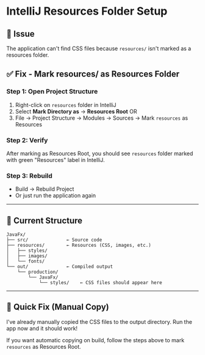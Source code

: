 # IntelliJ Resources Folder Setup

## 🚨 Issue
The application can't find CSS files because `resources/` isn't marked as a resources folder.

## ✅ Fix - Mark resources/ as Resources Folder

### Step 1: Open Project Structure
1. Right-click on `resources` folder in IntelliJ
2. Select **Mark Directory as** → **Resources Root**
   OR
3. File → Project Structure → Modules → Sources → Mark `resources` as Resources

### Step 2: Verify
After marking as Resources Root, you should see `resources` folder marked with green "Resources" label in IntelliJ.

### Step 3: Rebuild
- Build → Rebuild Project
- Or just run the application again

---

## 📁 Current Structure

```
JavaFx/
├── src/              ← Source code
├── resources/        ← Resources (CSS, images, etc.)
│   ├── styles/
│   ├── images/
│   └── fonts/
└── out/              ← Compiled output
    └── production/
        └── JavaFx/
            └── styles/    ← CSS files should appear here
```

---

## 🎯 Quick Fix (Manual Copy)

I've already manually copied the CSS files to the output directory. Run the app now and it should work!

If you want automatic copying on build, follow the steps above to mark `resources` as Resources Root.

